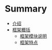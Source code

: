 # Summary

* [介绍](README.md)
* [框架概括](introduce/kuang_jia_gai_kuo.md)
   * [框架模块说明](introduce/kuang_jia_mo_kuai_shuo_ming.md)
   * [框架特点](introduce/kuangjia_te_dian.md)

